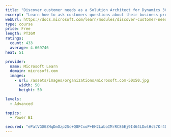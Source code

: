 ```yaml
---
title: "Discover customer needs as a Solution Architect for Dynamics 365 and Power Platform"
excerpt: "Learn how to ask customers questions about their business processes and feature requirements to create a viable solution."
webUrl: https://docs.microsoft.com/learn/modules/discover-customer-needs/
type: course
price: Free
length: PT36M
ratings:
  count: 433
  average: 4.669746
heat: 51

provider:
  name: Microsoft Learn
  domain: microsoft.com
  images:
    - url: /assets/images/organizations/microsoft.com-50x50.jpg
      width: 50
      height: 50

levels:
  - Advanced

topics:
  - Power BI

secured: "ePatVGDGZHqDmOzp2Sc+Q8FCxoP+EH2LaboIMrRC86Ej9I464LDwlHs57Kr4DBe8Jz8UITfXzf1PXLJSe42eDI0JHevpJU2AqH9XI25NRKMw+PWpCEBoho4jhoe4ysUYv5NepQInsDumUUDUUV2lcfnZyYUbdy3uTJ9buEGJOuEAdt7nLNPOl44TldWVw2nwbJlxWxfbkSgc1QcQJcNHFSW2Mnm5ke81A8PzpGnO3VMz3L/8k/VRzeJTyxTMukHOUog3/MbQXyBvIUOlNwfnjNAQ44F4qLA7UiIKLJUx5d4/P9XWcOdpRohGcu/vEL8y5bXIvRH1o/7y3JLhrb4OIErPh5SZRFDYO88ln1dtNdJFKGfvXSfVNtu8vvou9mxASqCjkLvJaRTTHy0DvVZV+x3ogKmuxujicRMInYt2GV8=;MeqLUa8etEB4HiXXyFhFFA=="
---
```


